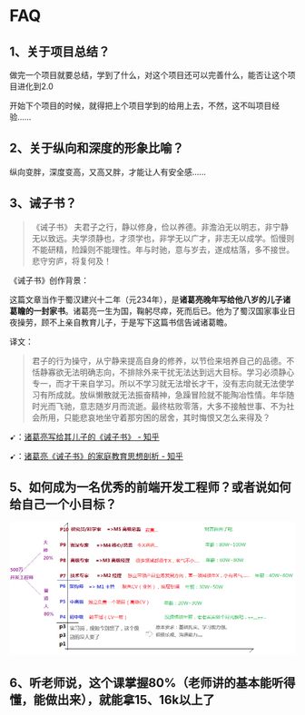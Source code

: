 # FAQ

## 1、关于项目总结？

做完一个项目就要总结，学到了什么，对这个项目还可以完善什么，能否让这个项目进化到2.0

开始下个项目的时候，就得把上个项目学到的给用上去，不然，这不叫项目经验……

## 2、关于纵向和深度的形象比喻？

纵向变胖，深度变高，又高又胖，才能让人有安全感……

## 3、诫子书？

> 《诫子书》 夫君子之行，静以修身，俭以养德。非澹泊无以明志，非宁静无以致远。夫学须静也，才须学也，非学无以广才，非志无以成学。慆慢则不能研精，险躁则不能理性。年与时驰，意与岁去，遂成枯落，多不接世。悲守穷庐，将复何及！

《诫子书》创作背景：

这篇文章当作于蜀汉建兴十二年（元234年），是**诸葛亮晚年写给他八岁的儿子诸葛瞻的一封家书**。诸葛亮一生为国，鞠躬尽瘁，死而后已。他为了蜀汉国家事业日夜操劳，顾不上亲自教育儿子，于是写下这篇书信告诫诸葛瞻。

译文：

> 君子的行为操守，从宁静来提高自身的修养，以节俭来培养自己的品德。不恬静寡欲无法明确志向，不排除外来干扰无法达到远大目标。学习必须静心专一，而才干来自学习。所以不学习就无法增长才干，没有志向就无法使学习有所成就。放纵懒散就无法振奋精神，急躁冒险就不能陶冶性情。年华随时光而飞驰，意志随岁月而流逝。最终枯败零落，大多不接触世事、不为社会所用，只能悲哀地坐守着那穷困的居舍，其时悔恨又怎么来得及？

➹：[诸葛亮写给其儿子的《诫子书》 - 知乎](https://zhuanlan.zhihu.com/p/47410795)

➹：[诸葛亮《诫子书》的家庭教育思想剖析 - 知乎](https://zhuanlan.zhihu.com/p/25046876)

## 5、如何成为一名优秀的前端开发工程师？或者说如何给自己一个小目标？

![给你一个目标，你向前冲](assets/img/2020-05-11-23-35-17.png)

## 6、听老师说，这个课掌握80%（老师讲的基本能听得懂，能做出来），就能拿15、16k以上了

